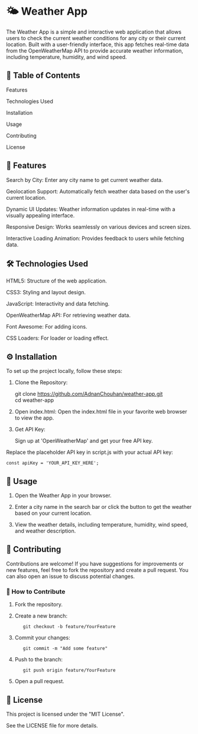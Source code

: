 
# 🌤️ Weather App

The Weather App is a simple and interactive web application that allows users to check the current weather conditions for any city or their current location. Built with a user-friendly interface, this app fetches real-time data from the OpenWeatherMap API to provide accurate weather information, including temperature, humidity, and wind speed.


## 📜 Table of Contents

Features

Technologies Used

Installation

Usage

Contributing

License

## 🚀 Features
Search by City: Enter any city name to get current weather data.

Geolocation Support: Automatically fetch weather data based on the user's current location.

Dynamic UI Updates: Weather information updates in real-time with a visually appealing interface.

Responsive Design: Works seamlessly on various devices and screen sizes.

Interactive Loading Animation: Provides feedback to users while fetching data.
## 🛠️ Technologies Used
HTML5: Structure of the web application.

CSS3: Styling and layout design.

JavaScript: Interactivity and data fetching.

OpenWeatherMap API: For retrieving weather data.

Font Awesome: For adding icons.

CSS Loaders: For loader or loading effect.
## ⚙️ Installation

To set up the project locally, follow these steps:

1. Clone the Repository:

    git clone https://github.com/AdnanChouhan/weather-app.git      
    cd weather-app

2. Open index.html: Open the index.html file in your favorite web browser to view the app.

3. Get API Key:

    Sign up at 'OpenWeatherMap' and get your free API key.
  
  Replace the placeholder API key in script.js with your actual API key:
  
    const apiKey = 'YOUR_API_KEY_HERE'; 


    
## 📱 Usage

1. Open the Weather App in your browser.

2. Enter a city name in the search bar or click the button to get the weather based on your current location.

3. View the weather details, including temperature, humidity, wind speed, and weather description.


## 🤝 Contributing
Contributions are welcome! If you have suggestions for improvements or new features, feel free to fork the repository and create a pull request. You can also open an issue to discuss potential changes.

### 📝 How to Contribute
1. Fork the repository.

2. Create a new branch:

          git checkout -b feature/YourFeature

3. Commit your changes:

          git commit -m "Add some feature"

4. Push to the branch:
       
          git push origin feature/YourFeature

5. Open a pull request.
## 📄 License

This project is licensed under the "MIT License".

See the LICENSE file for more details.



